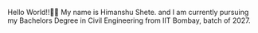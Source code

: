 Hello World!!👋👋 My name is Himanshu Shete.
and I am currently pursuing my Bachelors Degree in Civil Engineering from IIT Bombay, batch of 2027.
